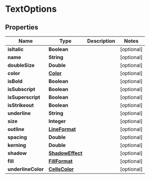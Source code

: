 
# TextOptions

## Properties
Name | Type | Description | Notes
------------ | ------------- | ------------- | -------------
**isItalic** | **Boolean** |  |  [optional]
**name** | **String** |  |  [optional]
**doubleSize** | **Double** |  |  [optional]
**color** | [**Color**](Color.md) |  |  [optional]
**isBold** | **Boolean** |  |  [optional]
**isSubscript** | **Boolean** |  |  [optional]
**isSuperscript** | **Boolean** |  |  [optional]
**isStrikeout** | **Boolean** |  |  [optional]
**underline** | **String** |  |  [optional]
**size** | **Integer** |  |  [optional]
**outline** | [**LineFormat**](LineFormat.md) |  |  [optional]
**spacing** | **Double** |  |  [optional]
**kerning** | **Double** |  |  [optional]
**shadow** | [**ShadowEffect**](ShadowEffect.md) |  |  [optional]
**fill** | [**FillFormat**](FillFormat.md) |  |  [optional]
**underlineColor** | [**CellsColor**](CellsColor.md) |  |  [optional]



